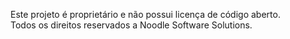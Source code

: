 Este projeto é proprietário e não possui licença de código aberto.  
Todos os direitos reservados a Noodle Software Solutions.  